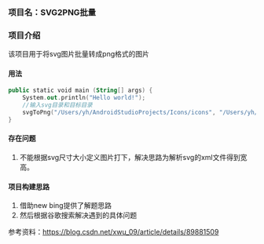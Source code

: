 ### 项目名：SVG2PNG批量
### 项目介绍
该项目用于将svg图片批量转成png格式的图片
#### 用法

```kotlin
public static void main (String[] args) {
    System.out.println("Hello world!");
    //输入svg目录和目标目录
    svgToPng("/Users/yh/AndroidStudioProjects/Icons/icons", "/Users/yh/Downloads/png");
}

```

#### 存在问题
1. 不能根据svg尺寸大小定义图片打下，解决思路为解析svg的xml文件得到宽高。


#### 项目构建思路
1. 借助new bing提供了解题思路
2. 然后根据谷歌搜索解决遇到的具体问题

参考资料：https://blog.csdn.net/xwu_09/article/details/89881509